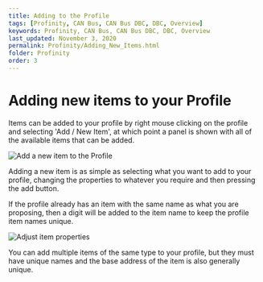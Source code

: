 ```yaml
---
title: Adding to the Profile
tags: [Profinity, CAN Bus, CAN Bus DBC, DBC, Overview]
keywords: Profinity, CAN Bus, CAN Bus DBC, DBC, Overview
last_updated: November 3, 2020
permalink: Profinity/Adding_New_Items.html
folder: Profinity
order: 3
---
```


# Adding new items to your Profile

Items can be added to your profile by right mouse clicking on the profile and selecting 'Add / New Item', at which point a panel is shown with all of the available items that can be added.

![Add a new item to the Profile]({{site.dox.baseurl}}/images/Profinity/add_new_item.png)

Adding a new item is as simple as selecting what you want to add to your profile, changing the properties to whatever you require and then pressing the add button.  

If the profile already has an item with the same name as what you are proposing, then a digit will be added to the item name to keep the profile item names unique.

![Adjust item properties]({{site.dox.baseurl}}/images/Profinity/add_new_item_properties.png)

You can add multiple items of the same type to your profile, but they must have unique names and the base address of the item is also generally unique.
